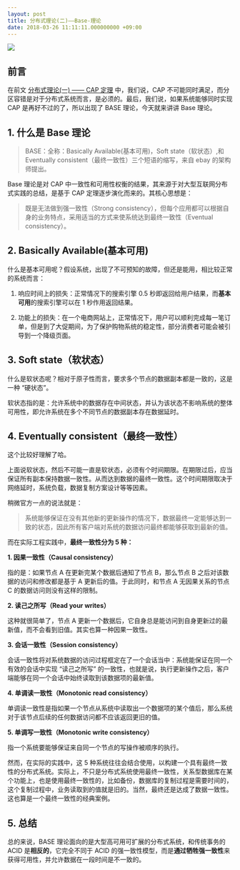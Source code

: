 ```yaml
---
layout: post
title: 分布式理论(二)——Base-理论
date: 2018-03-26 11:11:11.000000000 +09:00
---
```

![](https://upload-images.jianshu.io/upload_images/4236553-aa5d16bbf0bb70e0.png?imageMogr2/auto-orient/strip%7CimageView2/2/w/1240)

## 前言

在前文 [分布式理论(一) —— CAP 定理](https://www.jianshu.com/p/4118718658ac) 中，我们说，CAP 不可能同时满足，而分区容错是对于分布式系统而言，是必须的。最后，我们说，如果系统能够同时实现 CAP 是再好不过的了，所以出现了 BASE 理论，今天就来讲讲 Base 理论。

## 1. 什么是 Base 理论

> BASE：全称：Basically Available(基本可用)，Soft state（软状态）,和 Eventually consistent（最终一致性）三个短语的缩写，来自 ebay 的架构师提出。

Base 理论是对 CAP 中一致性和可用性权衡的结果，其来源于对大型互联网分布式实践的总结，是基于 CAP 定理逐步演化而来的。其核心思想是：

> 既是无法做到强一致性（Strong consistency），但每个应用都可以根据自身的业务特点，采用适当的方式来使系统达到最终一致性（Eventual consistency）。


## 2. Basically Available(基本可用)

什么是基本可用呢？假设系统，出现了不可预知的故障，但还是能用，相比较正常的系统而言：

1. 响应时间上的损失：正常情况下的搜索引擎 0.5 秒即返回给用户结果，而**基本可用**的搜索引擎可以在 1 秒作用返回结果。

2. 功能上的损失：在一个电商网站上，正常情况下，用户可以顺利完成每一笔订单，但是到了大促期间，为了保护购物系统的稳定性，部分消费者可能会被引导到一个降级页面。





## 3. Soft state（软状态）


什么是软状态呢？相对于原子性而言，要求多个节点的数据副本都是一致的，这是一种 “硬状态”。

软状态指的是：允许系统中的数据存在中间状态，并认为该状态不影响系统的整体可用性，即允许系统在多个不同节点的数据副本存在数据延时。



## 4. Eventually consistent（最终一致性）

这个比较好理解了哈。

上面说软状态，然后不可能一直是软状态，必须有个时间期限。在期限过后，应当保证所有副本保持数据一致性。从而达到数据的最终一致性。这个时间期限取决于网络延时，系统负载，数据复制方案设计等等因素。

稍微官方一点的说法就是：

> 系统能够保证在没有其他新的更新操作的情况下，数据最终一定能够达到一致的状态，因此所有客户端对系统的数据访问最终都能够获取到最新的值。

而在实际工程实践中，**最终一致性分为 5 种：**

**1. 因果一致性（Causal consistency）**

指的是：如果节点 A 在更新完某个数据后通知了节点 B，那么节点 B 之后对该数据的访问和修改都是基于 A 更新后的值。于此同时，和节点 A 无因果关系的节点 C 的数据访问则没有这样的限制。

**2. 读己之所写（Read your writes）**

这种就很简单了，节点 A 更新一个数据后，它自身总是能访问到自身更新过的最新值，而不会看到旧值。其实也算一种因果一致性。

**3. 会话一致性（Session consistency）**

会话一致性将对系统数据的访问过程框定在了一个会话当中：系统能保证在同一个有效的会话中实现 “读己之所写” 的一致性，也就是说，执行更新操作之后，客户端能够在同一个会话中始终读取到该数据项的最新值。



**4. 单调读一致性（Monotonic read consistency）**

单调读一致性是指如果一个节点从系统中读取出一个数据项的某个值后，那么系统对于该节点后续的任何数据访问都不应该返回更旧的值。



**5. 单调写一致性（Monotonic write consistency）**

指一个系统要能够保证来自同一个节点的写操作被顺序的执行。

然而，在实际的实践中，这 5 种系统往往会结合使用，以构建一个具有最终一致性的分布式系统。实际上，不只是分布式系统使用最终一致性，关系型数据库在某个功能上，也是使用最终一致性的，比如备份，数据库的复制过程是需要时间的，这个复制过程中，业务读取到的值就是旧的。当然，最终还是达成了数据一致性。这也算是一个最终一致性的经典案例。

## 5. 总结

总的来说，BASE 理论面向的是大型高可用可扩展的分布式系统，和传统事务的 ACID 是**相反的**，它完全不同于 ACID 的强一致性模型，而是**通过牺牲强一致性**来获得可用性，并允许数据在一段时间是不一致的。









































